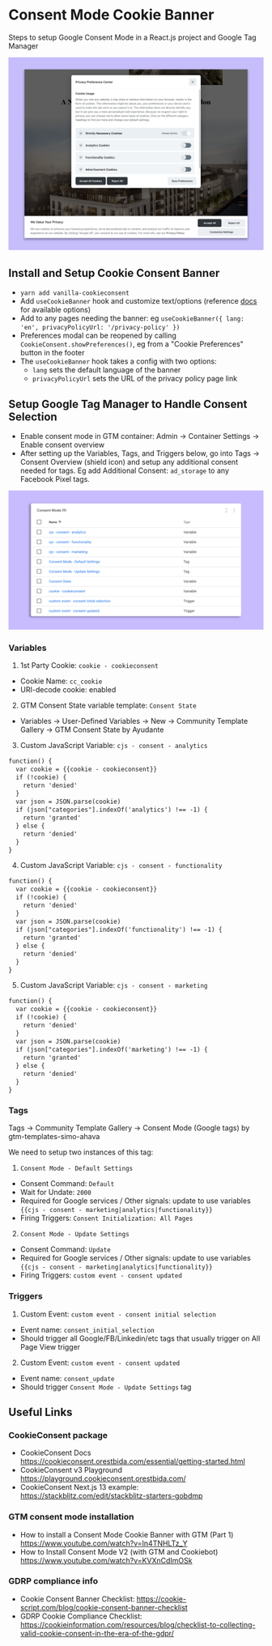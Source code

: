 # Consent Mode Cookie Banner

Steps to setup Google Consent Mode in a React.js project and Google Tag Manager

![cookie banner](./cookie-banner.png)

## Install and Setup Cookie Consent Banner

- `yarn add vanilla-cookieconsent`
- Add `useCookieBanner` hook and customize text/options (reference [docs](https://cookieconsent.orestbida.com/reference/api-reference.html) for available options)
- Add to any pages needing the banner: eg `useCookieBanner({ lang: 'en', privacyPolicyUrl: '/privacy-policy' })`
- Preferences modal can be reopened by calling `CookieConsent.showPreferences()`, eg from a "Cookie Preferences" button in the footer
- The `useCookieBanner` hook takes a config with two options:
  - `lang` sets the default language of the banner
  - `privacyPolicyUrl` sets the URL of the privacy policy page link

## Setup Google Tag Manager to Handle Consent Selection

- Enable consent mode in GTM container: Admin -> Container Settings -> Enable consent overview
- After setting up the Variables, Tags, and Triggers below, go into Tags -> Consent Overview (shield icon) and setup any additional consent needed for tags. Eg add Additional Consent: `ad_storage` to any Facebook Pixel tags.

![gtm changes](./gtm-changes.png)

### Variables

1. 1st Party Cookie: `cookie - cookieconsent`

- Cookie Name: `cc_cookie`
- URI-decode cookie: enabled

2. GTM Consent State variable template: `Consent State`

- Variables -> User-Defined Variables -> New -> Community Template Gallery -> GTM Consent State by Ayudante

3. Custom JavaScript Variable: `cjs - consent - analytics`

```
function() {
  var cookie = {{cookie - cookieconsent}}
  if (!cookie) {
    return 'denied'
  }
  var json = JSON.parse(cookie)
  if (json["categories"].indexOf('analytics') !== -1) {
    return 'granted'
  } else {
    return 'denied'
  }
}
```

4. Custom JavaScript Variable: `cjs - consent - functionality`

```
function() {
  var cookie = {{cookie - cookieconsent}}
  if (!cookie) {
    return 'denied'
  }
  var json = JSON.parse(cookie)
  if (json["categories"].indexOf('functionality') !== -1) {
    return 'granted'
  } else {
    return 'denied'
  }
}
```

5. Custom JavaScript Variable: `cjs - consent - marketing`

```
function() {
  var cookie = {{cookie - cookieconsent}}
  if (!cookie) {
    return 'denied'
  }
  var json = JSON.parse(cookie)
  if (json["categories"].indexOf('marketing') !== -1) {
    return 'granted'
  } else {
    return 'denied'
  }
}
```

### Tags

Tags -> Community Template Gallery -> Consent Mode (Google tags) by gtm-templates-simo-ahava

We need to setup two instances of this tag:

1. `Consent Mode - Default Settings`

- Consent Command: `Default`
- Wait for Undate: `2000`
- Required for Google services / Other signals: update to use variables `{{cjs - consent - marketing|analytics|functionality}}`
- Firing Triggers: `Consent Initialization: All Pages`

2. `Consent Mode - Update Settings`

- Consent Command: `Update`
- Required for Google services / Other signals: update to use variables `{{cjs - consent - marketing|analytics|functionality}}`
- Firing Triggers: `custom event - consent updated`

### Triggers

1. Custom Event: `custom event - consent initial selection`

- Event name: `consent_initial_selection`
- Should trigger all Google/FB/Linkedin/etc tags that usually trigger on All Page View trigger

2. Custom Event: `custom event - consent updated`

- Event name: `consent_update`
- Should trigger `Consent Mode - Update Settings` tag

## Useful Links

### CookieConsent package

- CookieConsent Docs https://cookieconsent.orestbida.com/essential/getting-started.html
- CookieConsent v3 Playground https://playground.cookieconsent.orestbida.com/
- CookieConsent Next.js 13 example: https://stackblitz.com/edit/stackblitz-starters-gobdmp

### GTM consent mode installation

- How to install a Consent Mode Cookie Banner with GTM (Part 1) https://www.youtube.com/watch?v=In4TNHLTz_Y
- How to Install Consent Mode V2 (with GTM and Cookiebot) https://www.youtube.com/watch?v=KVXnCdImOSk

### GDRP compliance info

- Cookie Consent Banner Checklist: https://cookie-script.com/blog/cookie-consent-banner-checklist
- GDRP Cookie Compliance Checklist: https://cookieinformation.com/resources/blog/checklist-to-collecting-valid-cookie-consent-in-the-era-of-the-gdpr/
